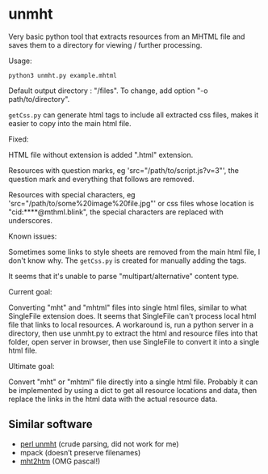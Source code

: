 # unmht

Very basic python tool that extracts resources from an MHTML file and saves them
to a directory for viewing / further processing.

Usage:

```
python3 unmht.py example.mhtml
```
Default output directory : "/files". To change, add option "-o path/to/directory".

`getCss.py` can generate html tags to include all extracted css files, makes it easier to copy into the main html file.

Fixed:

HTML file without extension is added ".html" extension.

Resources with question marks, eg 'src="/path/to/script.js?v=3"', the question mark and everything that follows are removed.

Resources with special characters, eg 'src="/path/to/some%20image%20file.jpg"' or css files whose location is "cid:****@mthml.blink", the special characters are replaced with underscores.

Known issues:

Sometimes some links to style sheets are removed from the main html file, I don't know why. The `getCss.py` is created for manually adding the tags.

It seems that it's unable to parse "multipart/alternative" content type.

Current goal:

Converting "mht" and "mhtml" files into single html files, similar to what SingleFile extension does. It seems that SingleFile can't process local html file that links to local resources. A workaround is, run a python server in a directory, then use unmht.py to extract the html and resource files into that folder, open server in browser, then use SingleFile to convert it into a single html file.

Ultimate goal:

Convert "mht" or "mhtml" file directly into a single html file. Probably it can be implemented by using a dict to get all resource locations and data, then replace the links in the html data with the actual resource data.

## Similar software

* [perl unmht](https://www.volkerschatz.com/unix/uware/unmht.html) (crude parsing, did not work for me)
* mpack (doesn’t preserve filenames)
* [mht2htm](https://pgm.bpalanka.com/mht2htm.html) (OMG pascal!)
